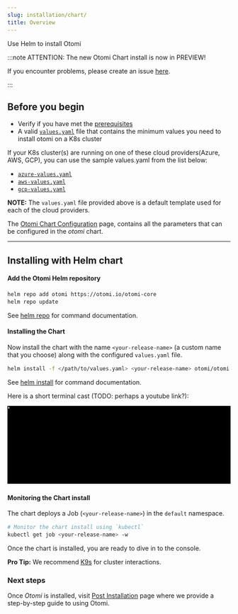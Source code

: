 ```yaml
---
slug: installation/chart/
title: Overview
---
```


Use Helm to install Otomi

:::note ATTENTION: The new Otomi Chart install is now in PREVIEW!

If you encounter problems, please create an issue [here](https://github.com/redkubes/otomi-core/issues).

:::

## Before you begin

- Verify if you have met the [prerequisites](/docs/installation/prerequisites)
- A valid [`values.yaml`](/docs/installation/values) file that contains the minimum values you need to install otomi on a K8s cluster

If your K8s cluster(s) are running on one of these cloud providers(Azure, AWS, GCP), you can use the sample values.yaml from the list below:

- [`azure-values.yaml`](/docs/installation/chart/azure)
- [`aws-values.yaml`](/docs/installation/chart/aws)
- [`gcp-values.yaml`](/docs/installation/chart/google)

**NOTE:** The `values.yaml` file provided above is a default template used for each of the cloud providers.

The [Otomi Chart Configuration](/docs/installation/chartconfig) page, contains all the parameters that can be configured in the _otomi_ chart.

---

## Installing with Helm chart

#### Add the Otomi Helm repository

```bash
helm repo add otomi https://otomi.io/otomi-core
helm repo update
```

See [helm repo](https://helm.sh/docs/helm/helm_repo/) for command documentation.

#### Installing the Chart

Now install the chart with the name `<your-release-name>` (a custom name that you choose) along with the configured `values.yaml` file.

```bash
helm install -f </path/to/values.yaml> <your-release-name> otomi/otomi
```

See [helm install](https://helm.sh/docs/helm/helm_install/) for command documentation.

Here is a short terminal cast (TODO: perhaps a youtube link?):

![install](img/helm-install.gif)

#### Monitoring the Chart install

The chart deploys a Job (`<your-release-name>`) in the `default` namespace.

```bash
# Monitor the chart install using `kubectl`
kubectl get job <your-release-name> -w
```

Once the chart is installed, you are ready to dive in to the console.

**Pro Tip:** We recommend [K9s](https://k9scli.io/) for cluster interactions.

<!---
check Gitea to see if the `otomi\values` repo contains values. If not, uninstall the chart and install a second time.
-->

### Next steps

Once _Otomi_ is installed, visit [Post Installation](/docs/postinstallation/) page where we provide a step-by-step guide to using Otomi.

<!-- ## Installing from source

As an alternative, you can also clone the otomi-core source code from the [Github](https://github.com/redkubes/otomi-core) and install otomi using the chart source code. -->

<!-- ### Download source

```bash
git clone https://github.com/redkubes/otomi-core.git
cd otomi-core
```

### Install from source

Now customize the `values.yaml` file. See [configuration](#configuring) below for more details.

Use the following command to install the chart with the name `my-otomi-release` (a custom name that you choose).

```bash
helm install -f /path/to/values.yaml my-otomi-release chart/otomi
``` -->
<!--
## Uninstalling the Chart

```bash
helm uninstall my-otomi-release
```

Doing a Helm uninstall will only remove the job used to deploy Otomi. It will not remove all the installed components. If you would like to do a complete uninstall, we advise to first clone the `otomi/values` repository (to secure the configuration) and then uninstall using Otomi CLI.

Uninstalling optional applications using the chart is possible by toggeling them on/of (by specifying enabled is true or false).

## Monitoring the Chart install

The chart deploys a Job (`<your-release-name>`) in the default namespace. Use K9s (or any tool of your preference), to monitor the install. After the deploy job has finished, check Gitea to see if the `otomi\values` repo contains values. Note that after logging in into Gitea with OIDC, it takes a couple minutes before you can see the repo. When the values repo is available, log in into Drone to activate the repository. -->
